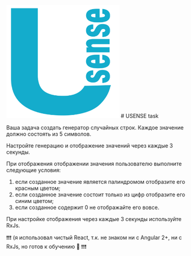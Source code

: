 <img alt="USENSE logo" height="300" src="public/usense-logo.svg" width="300"/>
# USENSE task

Ваша задача создать генератор случайных строк. Каждое значение должно состоять из 5 символов.

Настройте генерацию и отображение значений через каждые 3 секунды.

При отображения отображении значения пользователю выполните следующие условия:
1. если созданное значение является палиндромом отобразите его красным цветом;
2. если созданное значение состоит только из цифр отобразите его синим цветом;
3. если созданное содержит 0 не отображайте его вовсе.

При настройке отображения через каждые 3 секунды используйте RxJs. 

❗❗❗ (я использовал чистый React, т.к. не знаком ни с Angular 2+, ни с RxJs, но готов к обучению 🙂 ❗❗❗